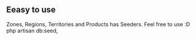 ## Eeasy to use
Zones, Regions, Territories and Products has Seeders. Feel free to use :D php artisan db:seed,

